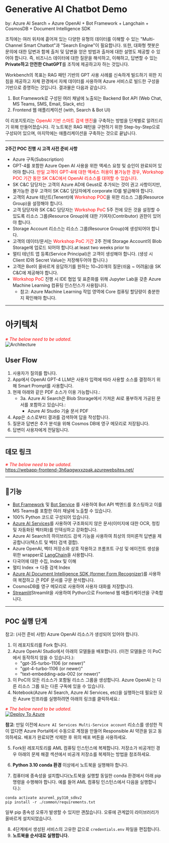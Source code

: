 # Generative AI Chatbot Demo 

by: Azure AI Search + Azure OpenAI + Bot Framework + Langchain + CosmosDB + Document Intelligence SDK

조직에는 여러 위치에 흩어져 있는 다양한 유형의 데이터를 이해할 수 있는 "Multi-Channel Smart Chatbot"과 "Search Engine"이 필요합니다.
또한, 대화형 챗봇은 문의에 대한 답변과 함께 출처 및 답변을 얻은 방법과 출처에 대한 설명도 제공할 수 있어야 합니다. 즉, 비즈니스 데이터에 대한 질문을 해석하고, 이해하고, 답변할 수 있는 **Private하고 안전한 ChatGPT**를 조직에 제공하고자 하는 것입니다. 

Workbench의 목표는 RAG 패턴 기반의 GPT 사용 사례를 신속하게 빌드하기 위한 지침을 제공하고 자체 환경에서 자체 데이터를 사용하여 Azure 서비스로 빌드한 구성을 기반으로 증명하는 것입니다.
결과물은 다음과 같습니다.

1. Bot Framework로 구성된 여러 채널에 노출되는 Backend Bot API (Web Chat, MS Teams, SMS, Email, Slack, etc)
2. Frontend 웹 애플리케이션 (with, Search & Bot UI)

이 리포지토리는 <span style="color:red">OpenAI 기반 스마트 검색 엔진</span>을 구축하는 방법을 단계별로 알려드리기 위해 만들어졌습니다.
각 노트북은 RAG 패턴을 구현하기 위한 Step-by-Step으로 구성되어 있으며, 마지막에는 애플리케이션을 구축하는 것으로 끝납니다.

---
**2주간 POC 진행 시 고객 사전 준비 사항**
* Azure 구독(Subscription)
* GPT-4를 포함한 Azure Open AI 사용을 위한 액세스 요청 및 승인이 완료되어 있어야 합니다. <span style="color:red">만일 고객이 GPT-4에 대한 액세스 허용이 불가능한 경우, Workshop POC 기간 동안 SK C&C에서 OpenAI 리소스를 대여할 수 있습니다.</span>
* SK C&C 담당자는 고객의 Azure AD에 Geust로 추가되는 것이 권고 사항이지만, 불가능한 경우 고객이 SK C&C 담당자에게 corporate ID를 발급해야 합니다.
* 고객의 Azure 테넌트(Tenent)에 <span style="color:red">Workshop POC</span>을 위한 리소스 그룹(Resource Group)을 설정해야 합니다.
* 고객 담당자와 SK C&C 담당자는 <span style="color:red">Workshop PoC</span> 5주 전에 모든 것을 설정할 수 있도록 리소스 그룹(Resource Group)에 대한 기여자(Contributor) 권한이 있어야 합니다.
* Storage Account 리소스는 리소스 그룹(Resource Group)에 생성되어야 합니다.
* 고객의 데이터/문서는 <span style="color:red">Workshop PoC 기간</span> 2주 전에 Storage Account의 Blob Storage에 업로드 되어야 합니다.at least two weeks prior to 
* 멀티 테넌트 앱 등록(Service Principal)은 고객이 생성해야 합니다. (생성 시 Client ID와 Secret Value는 저장해두어야 합니다.)
* 고객은 Bot이 올바르게 응답하기를 원하는 10~20개의 질문(쉬움 ~ 어려움)을 SK C&C에 제공해야 합니다.
* <span style="color:red">Workshop PoC</span> 진행 시 IDE 협업 및 표준화를 위해 Jupyter Lab을 갖춘 Azure Machine Learning 컴퓨팅 인스턴스가 사용됩니다.
   * 참고: Azure Machine Learning 작업 영역에 Core 컴퓨팅 할당량이 충분한지 확인해야 합니다. 

---
# 아키텍처
<span style="color:red">*※ The below need to be udated.*</span><br>
![Architecture](./images/GPT-Smart-Search-Architecture2.jpg "Architecture")

## User Flow
1. 사용자가 질의를 합니다.
2. App에서 OpenAI GPT-4 LLM은 사용자 입력에 따라 사용할 소스를 결정하기 위해 Smart Prompt를 사용합니다.
3. 현재 아래와 같은 PDF 소스가 이용 가능합니다.:
   * 3a. Azure AI Search은 Blob Storage에서 가져온 AI로 풍부하게 가공된 문서를 포함하고 있습니다.:
       - Azure AI Studio 기술 문서 PDF
4. App은 소스로부터 결과를 검색하여 답을 작성합니다.
5. 질문과 답변은 추가 분석을 위해 Cosmos DB에 영구 메모리로 저장됩니다.
6. 답변이 사용자에게 전달됩니다. 

---
## 데모 링크
<span style="color:red">*※ The below need to be udated.*</span><br>
https://webapp-frontend-3h6aqgwxxzpak.azurewebsites.net/


---

## 🔧**기능**

   - [Bot Framework](https://dev.botframework.com/) 및 [Bot Service](https://azure.microsoft.com/en-us/products/bot-services/) 를 사용하여 Bot API 백엔드를 호스팅하고 이를 MS Teams를 포함한 여러 채널에 노출할 수 있습니다.
   - 100% Python 코드로 구성되어 있습니다.
   - [Azure AI Services](https://azure.microsoft.com/en-us/products/cognitive-services/)를 사용하여 구조화되지 않은 문서(이미지에 대한 OCR, 청킹 및 자동화된 벡터화)를 인덱싱하고 강화합니다.
   - Azure AI Search의 하이브리드 검색 기능을 사용하여 최상의 의미론적 답변을 제공합니다(텍스트 및 벡터 검색 결합).
   - Azure OpenAI, 벡터 저장소와 상호 작용하고 프롬프트 구성 및 에이전트 생성을 위한 wrapper로 [LangChain](https://langchain.readthedocs.io/en/latest/)을 사용합니다.
   - 다국어에 대한 수집, Index 및 이해
   - 멀티 Index -> 다중 검색 Index
   - [Azure AI Document Intelligence SDK (former Form Recognizer)](https://learn.microsoft.com/en-us/azure/ai-services/document-intelligence/overview?view=doc-intel-3.0.0)를 사용하여 복잡하고 큰 PDF 문서를 구문 분석합니다.
   - CosmosDB를 영구 메모리로 사용하여 사용자 대화를 저장합니다.
   - [Streamlit](https://streamlit.io/)Streamlit을 사용하여 Python으로 Frontend 웹 애플리케이션을 구축합니다.
   

---

## **POC 실행 단계**

참고: (사전 준비 사항) Azure OpenAI 리소스가 생성되어 있어야 합니다.

1. 이 레포지토리를 Fork 합니다.
2. Azure OpenAI Studio에서 아래의 모델들을 배포합니다. (이전 모델들은 이 PoC에서 동작하지 않을 수 있습니다.):
   - "gpt-35-turbo-1106 (or newer)" 
   - "gpt-4-turbo-1106  (or newer)"
   - "text-embedding-ada-002 (or newer)"
3. 이 PoC의 모든 리소스가 포함될 리소스 그룹을 생성합니다. Azure OpenAI 는 다른 리소스 그룹 또는 다른 구독에 있을 수 있습니다.
4. Notebook(Azure AI Search, Azure AI Services, etc)을 실행하는데 필요한 모든 Azure 인프라를 실행하려면 아래의 링크를 클릭하세요.:

<span style="color:red">*※ The below need to be udated.*</span><br>
[![Deploy To Azure](https://aka.ms/deploytoazurebutton)](https://portal.azure.com/#create/Microsoft.Template/uri/https%3A%2F%2Fraw.githubusercontent.com%2Fendingone%2FAzure-AI-Search-Azure-OpenAI-Workbench%2Fmain%2Fazuredeploy.json) 

**참고**: 만일 이전에 `Azure AI Services Multi-Service account` 리소스를 생성한 적이 없다면 Azure Portal에서 수동으로 계정을 만들어 Responsible AI 약관을 읽고 동의하세요. 배포가 완료되면 삭제한 후 위의 배포 버튼을 사용하세요.

5. Fork된 레포지토리를 AML 컴퓨팅 인스턴스에 복제합니다. 저장소가 비공개인 경우 아래의 문제 해결 섹션에서 비공개 저장소를 복제하는 방법을 참조하세요.

6. **Python 3.10 conda 환경** 이상에서 노트북을 실행해야 합니다.
7. 컴퓨터에 종속성을 설치합니다(노트북을 실행할 동일한 conda 환경에서 아래 pip 명령을 수행해야 합니다. 예를 들어 AML 컴퓨팅 인스턴스에서 다음을 실행합니다.):
```
conda activate azureml_py310_sdkv2
pip install -r ./common/requirements.txt
```

일부 pip 종속성 오류가 발생할 수 있지만 괜찮습니다. 오류에 관계없이 라이브러리가 올바르게 설치되었습니다.

8. 4단계에서 생성된 서비스의 고유한 값으로 `credentials.env` 파일을 편집합니다.
9. **노트북을 순서대로 실행합니다.** 

